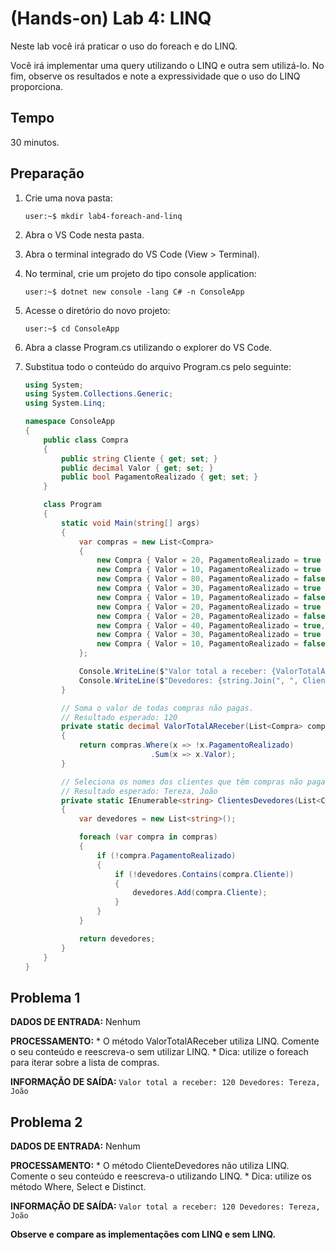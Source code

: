 # (Hands-on) Lab 4: LINQ

Neste lab você irá praticar o uso do foreach e do LINQ.

Você irá implementar uma query utilizando o LINQ e outra sem utilizá-lo. No fim, observe os resultados e note a expressividade que o uso do LINQ proporciona.

## Tempo

30 minutos.

## Preparação

1. Crie uma nova pasta:
    ```console
    user:~$ mkdir lab4-foreach-and-linq
    ```

2. Abra o VS Code nesta pasta.

3. Abra o terminal integrado do VS Code (View > Terminal).

4. No terminal, crie um projeto do tipo console application:
    ```console
    user:~$ dotnet new console -lang C# -n ConsoleApp
    ```

5. Acesse o diretório do novo projeto:
    ```console
    user:~$ cd ConsoleApp
    ```

6. Abra a classe Program.cs utilizando o explorer do VS Code.

7. Substitua todo o conteúdo do arquivo Program.cs pelo seguinte:
    ```csharp
    using System;
    using System.Collections.Generic;
    using System.Linq;

    namespace ConsoleApp
    {
        public class Compra
        {
            public string Cliente { get; set; }
            public decimal Valor { get; set; }
            public bool PagamentoRealizado { get; set; }
        }

        class Program
        {
            static void Main(string[] args)
            {
                var compras = new List<Compra>
                {
                    new Compra { Valor = 20, PagamentoRealizado = true , Cliente = "João" },
                    new Compra { Valor = 10, PagamentoRealizado = true , Cliente = "Maria" },
                    new Compra { Valor = 80, PagamentoRealizado = false, Cliente = "Tereza" },
                    new Compra { Valor = 30, PagamentoRealizado = true , Cliente = "José" },
                    new Compra { Valor = 10, PagamentoRealizado = false, Cliente = "João" },
                    new Compra { Valor = 20, PagamentoRealizado = true , Cliente = "João" },
                    new Compra { Valor = 20, PagamentoRealizado = false, Cliente = "Tereza" },
                    new Compra { Valor = 40, PagamentoRealizado = true, Cliente = "Maria" },
                    new Compra { Valor = 30, PagamentoRealizado = true , Cliente = "João" },
                    new Compra { Valor = 10, PagamentoRealizado = false, Cliente = "Tereza" }
                };

                Console.WriteLine($"Valor total a receber: {ValorTotalAReceber(compras)}");
                Console.WriteLine($"Devedores: {string.Join(", ", ClientesDevedores(compras))}");
            }

            // Soma o valor de todas compras não pagas.
            // Resultado esperado: 120
            private static decimal ValorTotalAReceber(List<Compra> compras)
            {
                return compras.Where(x => !x.PagamentoRealizado)
                                .Sum(x => x.Valor);
            }

            // Seleciona os nomes dos clientes que têm compras não pagas.
            // Resultado esperado: Tereza, João
            private static IEnumerable<string> ClientesDevedores(List<Compra> compras)
            {
                var devedores = new List<string>();

                foreach (var compra in compras)
                {
                    if (!compra.PagamentoRealizado)
                    {
                        if (!devedores.Contains(compra.Cliente))
                        {
                            devedores.Add(compra.Cliente);
                        }
                    }
                }

                return devedores;
            }
        }
    }
    ```

## Problema 1

**DADOS DE ENTRADA:** Nenhum

**PROCESSAMENTO:**
    * O método ValorTotalAReceber utiliza LINQ. Comente o seu conteúdo e reescreva-o sem utilizar LINQ.
    * Dica: utilize o foreach para iterar sobre a lista de compras.

**INFORMAÇÃO DE SAÍDA:**
    ```
    Valor total a receber: 120
    Devedores: Tereza, João
    ```

## Problema 2

**DADOS DE ENTRADA:** Nenhum

**PROCESSAMENTO:**
    * O método ClienteDevedores não utiliza LINQ. Comente o seu conteúdo e reescreva-o utilizando LINQ.
    * Dica: utilize os método Where, Select e Distinct.

**INFORMAÇÃO DE SAÍDA:**
    ```
    Valor total a receber: 120
    Devedores: Tereza, João
    ```

**Observe e compare as implementações com LINQ e sem LINQ.**